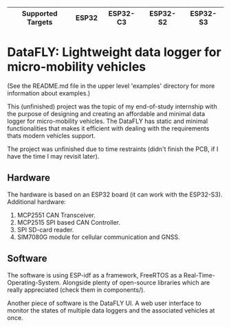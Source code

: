 | Supported Targets | ESP32 | ESP32-C3 | ESP32-S2 | ESP32-S3 |
| ----------------- | ----- | -------- | -------- | -------- |

# DataFLY: Lightweight data logger for micro-mobility vehicles

(See the README.md file in the upper level 'examples' directory for more information about examples.)

This (unfinished) project was the topic of my end-of-study internship with the purpose of designing and creating an affordable and minimal data logger for micro-mobility vehicles. The DataFLY has static and minimal functionalities that makes it efficient with dealing with the requirements thats modern vehicles support. 

The project was unfinished due to time restraints (didn't finish the PCB, if I have the time I may revisit later).

## Hardware

The hardware is based on an ESP32 board (it can work with the ESP32-S3).
Additional hardware:
1. MCP2551 CAN Transceiver.
2. MCP2515 SPI based CAN Controller.
3. SPI SD-card reader.
4. SIM7080G module for cellular communication and GNSS.

## Software 

The software is using ESP-idf as a framework, FreeRTOS as a Real-Time-Operating-System. Alongside plenty of open-source libraries which are really appreciated (check them in components/).

Another piece of software is the DataFLY UI. A web user interface to monitor the states of multiple data loggers and the associated vehicles at once. 
